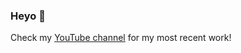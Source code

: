 ### Heyo 👋

<!--
**austinbhale/austinbhale** is a ✨ _special_ ✨ repository because its `README.md` (this file) appears on your GitHub profile.

Here are some ideas to get you started:

- 🔭 I’m currently working on ...
- 🌱 I’m currently learning ...
- 👯 I’m looking to collaborate on ...
- 🤔 I’m looking for help with ...
- 💬 Ask me about ...
- 📫 How to reach me: ...
- 😄 Pronouns: ...
- ⚡ Fun fact: ...
<!--
[![Top Langs](https://github-readme-stats.vercel.app/api/top-langs/?username=austinbhale&layout=compact&theme=tokyonight&langs_count=8)](https://github.com/anuraghazra/github-readme-stats)
-->
<!-- [![Anurag's github stats](https://github-readme-stats.vercel.app/api?username=austinbhale&hide=issues&count_private=true&show_icons=true&theme=tokyonight)](https://github.com/anuraghazra/github-readme-stats)
<br> -->

Check my <a href="https://www.youtube.com/channel/UCYOLodhgO-JaRL37SfDyprg">YouTube channel</a> for my most recent work!
<!--
<a href="https://www.youtube.com/channel/UCYOLodhgO-JaRL37SfDyprg"><img alt="youtube subscribers" src="https://github-readme-youtube-stats.herokuapp.com/subscribers/index.php?id=UCYOLodhgO-JaRL37SfDyprg&key=AIzaSyDlcwJXVujStVn_kjdBB3zXuwV6tOqQkqU&style=for-the-badge&color=69badd&labelColor=black&format=short"/></a>
<a href="https://www.youtube.com/channel/UCYOLodhgO-JaRL37SfDyprg"><img alt="youtube views" src="https://github-readme-youtube-stats.herokuapp.com/views/index.php?id=UCYOLodhgO-JaRL37SfDyprg&key=AIzaSyDlcwJXVujStVn_kjdBB3zXuwV6tOqQkqU&style=for-the-badge&color=69badd&labelColor=black&format=short"/></a>
-->
